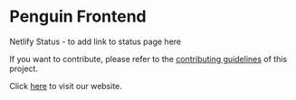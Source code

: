 # Penguin Frontend

Netlify Status - to add link to status page here

If you want to contribute, please refer to the [contributing guidelines](./CONTRIBUTING.md) of this project.

Click [here](https://penguinfinance.org/) to visit our website.
